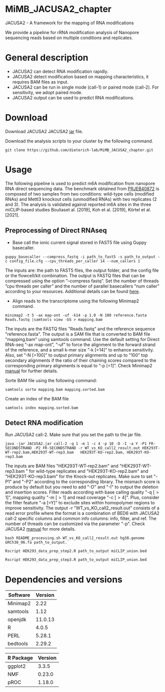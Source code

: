# MiMB_JACUSA2_chapter
JACUSA2 - A framework for the mapping of RNA modifications

We provide a pipeline for rRNA modification analysis of Nanopore sequencing reads based on multiple conditions and replicates.

# General description
- JACUSA2 can detect RNA modification rapidly.
- JACUSA2 detect modification based on mapping characteristics, it requires BAM files as input.
- JACUSA2 can be run in single mode (call-1) or paired mode (call-2). For sensitivity, we adopt paired mode.
- JACUSA2 output can be used to predict RNA modifications.
# Download
Download JACUSA2 JACUSA2 [jar](https://github.com/dieterich-lab/JACUSA2) file.

Download the analysis scripts to your cluster by the following command.

```
git clone https://github.com/dieterich-lab/MiMB_JACUSA2_chapter.git
```
# Usage
The following pipeline is used to predict m6A modification from nanopore RNA direct sequencing data. The benchmark obtained from [PRJEB40872](https://www.ebi.ac.uk/ena/browser/view/PRJEB40872?show=reads) is composed of two samples from two conditions: wild-type cells (modified RNAs) and Mettl3 knockout cells (unmodified RNAs) with two replicates (2 and 3). The analysis is validated against reported m6A sites in the three miCLIP-based studies Bouliaset al. [2019], Koh et al. [2019], Körtel et al. [2021].

## Preprocessing of Direct RNAseq
- Base call the ionic current signal stored in FAST5 file using Guppy basecaller.
```
guppy_basecaller --compress_fastq -i path_to_fast5 -s path_to_output -c config_file.cfg --cpu_threads_per_caller 14 --num_callers 1
```

The inputs are: the path to FAST5 files, the output folder, and the config file or the flowcell/kit combination. The output is FASTQ files that can
be compressed using the option ”–compress fastq”. Set the number of threads ”cpu threads per caller” and the number of parallel basecallers ”num caller” according to your resources. Additional details can be found [here](https://github.com/metagenomics/denbi-nanopore-training/blob/master/docs/basecalling/basecalling.rst).

- Align reads to the transcriptome using the following Minimap2 command. 
```
minimap2 -t 5 -ax map-ont -uf -k14 -p 1.0 -N 100 reference.fasta Reads.fastq |samtools view -bS > mapping.bam	
```
The inputs are the FASTQ files "Reads.fastq" and the reference sequence "reference.fasta". The output is a SAM file that is converted to BAM file "mapping.bam" using samtools command.  Use the default setting for Direct RNA-seq ”-ax map-ont”, ”-uf” to force the alignment to the forward strand of the reference, and a small k-mer size ”-k [=14]” to enhance sensitivity. Also, set  ”-N [=100]” to output primary alignments and up to "100” top secondary alignments if the ratio of their chaining scores compared to the corresponding primary alignments is equal to ”-p [=1]”. Check Minimap2 [manual](https://github.com/lh3/minimap2) for further details.

Sorte BAM file using the following command:
```
samtools sorte mapping.bam mapping.sorted.bam  
```

Create an index of the BAM file
```
samtools index mapping.sorted.bam
```  
## Detect RNA modification
Run JACUSA2 call-2. Make sure that you set the path to the jar file.
```  
java -jar JACUSA2.jar call-2 -q 1 -m 1 -c 4 -p 10 -D -I -a Y -P1 FR-SECONDSTRAND -P2 FR-SECONDSTRAND -r WT_vs_KO_call2_result.out HEK293T-WT-rep2.bam,HEK293T-WT-rep3.bam	HEK293T-KO-rep2.bam, HEK293T-KO-rep3.bam
```
The inputs are BAM files "HEK293T-WT-rep2.bam" and "HEK293T-WT-rep3.bam	" for wild-type replicates and "HEK293T-KO-rep2.bam" and "HEK293T-KO-rep3.bam" for the Knock-out replicates. Make sure to set "-P1" and "-P2" according to the corresponding library. The mismach score is produce by default but you need to add "-D" and "-I" to output the deletion and insertion scores. Filter reads according with base calling quality "-q [$>1$]", mapping quality "-m [$>1$] and read coverage "-c [$>4$]". Plus, consider the filter feature "-a [=Y]" to exclude sites within homopolymer regions to improve sensitivity. The output -r "WT_vs_KO_call2_result.out" consists of a read error profile where the format is a combination of BED6 with JACUSA2 call-2 specific columns and common info columns: info, filter, and ref. The number of threads can be customized via the parameter "-p". Check JACUSA2 [manual](https://github.com/dieterich-lab/JACUSA2) for more details.
```
bash README_processing.sh WT_vs_KO_call2_result.out hg38.genome GRCh38_96.fa path_to_output.
```
```
Rscript HEK293_data_prep_step2.R path_to_output miCLIP_union.bed
```
```
Rscript HEK293_data_prep_step3.R path_to_output miCLIP_union.bed
```  
# Dependencies and versions
Software | Version 
--- | ---
Minimap2 | 2.22
samtools | 1.12
openjdk | 11.0.13
R | 4.0.5
PERL | 5.28.1
bedtools | 2.29.2

R Package | Version
--- | ---
ggplot2 | 3.3.5
NMF | 0.23.0
pROC | 1.18.0
